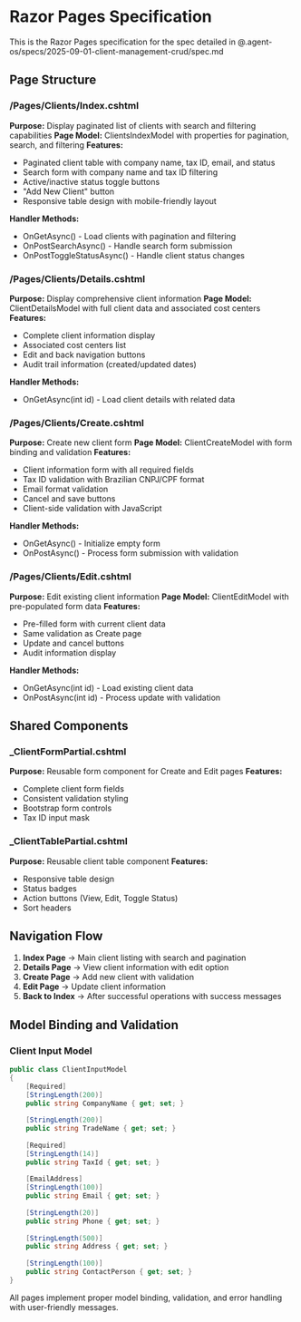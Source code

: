 # Razor Pages Specification

This is the Razor Pages specification for the spec detailed in @.agent-os/specs/2025-09-01-client-management-crud/spec.md

## Page Structure

### /Pages/Clients/Index.cshtml

**Purpose:** Display paginated list of clients with search and filtering capabilities
**Page Model:** ClientsIndexModel with properties for pagination, search, and filtering
**Features:**
- Paginated client table with company name, tax ID, email, and status
- Search form with company name and tax ID filtering
- Active/inactive status toggle buttons
- "Add New Client" button
- Responsive table design with mobile-friendly layout

**Handler Methods:**
- OnGetAsync() - Load clients with pagination and filtering
- OnPostSearchAsync() - Handle search form submission
- OnPostToggleStatusAsync() - Handle client status changes

### /Pages/Clients/Details.cshtml

**Purpose:** Display comprehensive client information
**Page Model:** ClientDetailsModel with full client data and associated cost centers
**Features:**
- Complete client information display
- Associated cost centers list
- Edit and back navigation buttons
- Audit trail information (created/updated dates)

**Handler Methods:**
- OnGetAsync(int id) - Load client details with related data

### /Pages/Clients/Create.cshtml

**Purpose:** Create new client form
**Page Model:** ClientCreateModel with form binding and validation
**Features:**
- Client information form with all required fields
- Tax ID validation with Brazilian CNPJ/CPF format
- Email format validation
- Cancel and save buttons
- Client-side validation with JavaScript

**Handler Methods:**
- OnGetAsync() - Initialize empty form
- OnPostAsync() - Process form submission with validation

### /Pages/Clients/Edit.cshtml

**Purpose:** Edit existing client information
**Page Model:** ClientEditModel with pre-populated form data
**Features:**
- Pre-filled form with current client data
- Same validation as Create page
- Update and cancel buttons
- Audit information display

**Handler Methods:**
- OnGetAsync(int id) - Load existing client data
- OnPostAsync(int id) - Process update with validation

## Shared Components

### _ClientFormPartial.cshtml

**Purpose:** Reusable form component for Create and Edit pages
**Features:**
- Complete client form fields
- Consistent validation styling
- Bootstrap form controls
- Tax ID input mask

### _ClientTablePartial.cshtml

**Purpose:** Reusable client table component
**Features:**
- Responsive table design
- Status badges
- Action buttons (View, Edit, Toggle Status)
- Sort headers

## Navigation Flow

1. **Index Page** → Main client listing with search and pagination
2. **Details Page** → View client information with edit option
3. **Create Page** → Add new client with validation
4. **Edit Page** → Update client information
5. **Back to Index** → After successful operations with success messages

## Model Binding and Validation

### Client Input Model

```csharp
public class ClientInputModel
{
    [Required]
    [StringLength(200)]
    public string CompanyName { get; set; }
    
    [StringLength(200)]
    public string TradeName { get; set; }
    
    [Required]
    [StringLength(14)]
    public string TaxId { get; set; }
    
    [EmailAddress]
    [StringLength(100)]
    public string Email { get; set; }
    
    [StringLength(20)]
    public string Phone { get; set; }
    
    [StringLength(500)]
    public string Address { get; set; }
    
    [StringLength(100)]
    public string ContactPerson { get; set; }
}
```

All pages implement proper model binding, validation, and error handling with user-friendly messages.